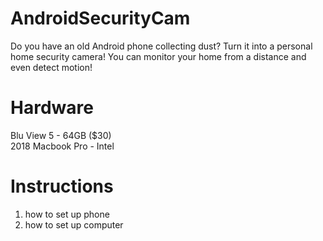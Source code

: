 # AndroidSecurityCam
Do you have an old Android phone collecting dust? Turn it into a personal home security camera! You can monitor your home from a distance and even detect motion!

# Hardware
Blu View 5 - 64GB ($30)<br>
2018 Macbook Pro - Intel

# Instructions
1. how to set up phone
2. how to set up computer
